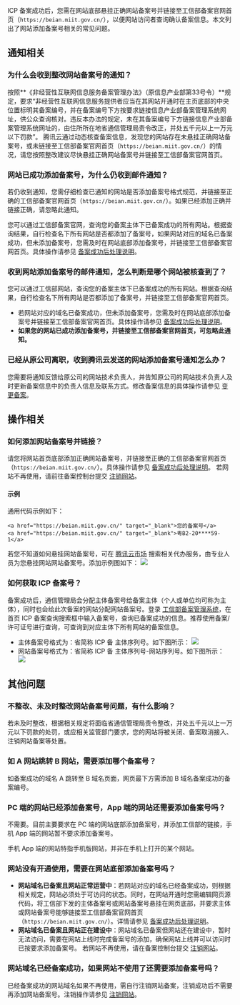 ICP 备案成功后，您需在网站底部悬挂正确网站备案号并链接至工信部备案官网首页（`https://beian.miit.gov.cn/`），以便网站访问者查询确认备案信息。本文列出了网站添加备案号相关的常见问题。


## 通知相关

### 为什么会收到整改网站备案号的通知？
按照**《非经营性互联网信息服务备案管理办法》（原信息产业部第33号令）**规定，要求“非经营性互联网信息服务提供者应当在其网站开通时在主页底部的中央位置标明其备案编号，并在备案编号下方按要求链接信息产业部备案管理系统网址，供公众查询核对。违反本办法的规定，未在其备案编号下方链接信息产业部备案管理系统网址的，由住所所在地省通信管理局责令改正，并处五千元以上一万元以下罚款”。
腾讯云通过动态核查备案信息，发现您的网站存在未悬挂正确网站备案号，或未链接至工信部备案官网首页（`https://beian.miit.gov.cn/`）的情况，请您按照整改建议尽快悬挂正确网站备案号并链接至工信部备案官网首页。


### 网站已成功添加备案号，为什么仍收到邮件通知？
若仍收到通知，您需仔细检查已通知的网站是否添加备案号格式规范，并链接至正确的工信部备案官网首页（`https://beian.miit.gov.cn/`）。如果已经添加正确并链接正确，请忽略此通知。

您可以通过工信部备案官网，查询您的备案主体下已备案成功的所有网站。根据查询结果，自行检查名下所有网站是否都添加了备案号，如果网站对应的域名已备案成功，但未添加备案号，您需及时在网站底部添加备案号，并链接至工信部备案官网首页。具体操作请参见 [备案成功后处理说明](https://cloud.tencent.com/document/product/243/61412)。


### 收到网站添加备案号的邮件通知，怎么判断是哪个网站被核查到了？
您可以通过工信部网站，查询您的备案主体下已备案成功的所有网站。根据查询结果，自行检查名下所有网站是否都添加了备案号，并链接至工信部备案官网首页。
- 若网站对应的域名已备案成功，但未添加备案号，您需及时在网站底部添加备案号并链接至工信部备案官网首页。具体操作请参见 [备案成功后处理说明](https://cloud.tencent.com/document/product/243/61412)。
- **如果您的网站已成功添加备案号，并链接至工信部备案官网首页，可忽略此通知。**


### 已经从原公司离职，收到腾讯云发送的网站添加备案号通知怎么办？
您需要将通知反馈给原公司的网站技术负责人，并告知原公司的网站技术负责人及时更新备案信息中的负责人信息及联系方式。修改备案信息的具体操作请参见 [变更备案](https://cloud.tencent.com/document/product/243/37406)。



## 操作相关

### 如何添加网站备案号并链接？
请您将网站首页底部添加正确网站备案号，并链接至正确的工信部备案官网首页（`https://beian.miit.gov.cn/`）。具体操作请参见 [备案成功后处理说明](https://cloud.tencent.com/document/product/243/61412)。
若网站不再使用，请前往备案控制台提交 [注销网站](https://cloud.tencent.com/document/product/243/37409)。

#### 示例
通用代码示例如下：
```
<a href="https://beian.miit.gov.cn/" target="_blank">您的备案号</a>
<a href="https://beian.miit.gov.cn/" target="_blank">粤B2-20****59-1</a>
```
若您不知道如何悬挂网站备案号，可在 [腾讯云市场](https://market.cloud.tencent.com/search/%E6%B7%BB%E5%8A%A0%E7%BD%91%E7%AB%99%E5%A4%87%E6%A1%88%E5%8F%B7) 搜索相关代办服务，由专业人员为您悬挂网站网站备案号。添加示例图如下：
![](https://qcloudimg.tencent-cloud.cn/raw/60792a18baae5a2e2315f9a98804c462.png)



### 如何获取 ICP 备案号？
备案成功后，通信管理局会分配主体备案号给备案主体（个人或单位均可称为主体），同时也会给此次备案的网站分配网站备案号。登录 [工信部备案管理系统](https://beian.miit.gov.cn/?spm=a2c4g.11186623.0.0.47bb3367VeAeRf)，在首页 ICP 备案查询搜索框中输入备案号，查询已备案成功的信息。推荐使用备案/许可证号进行查询，可查询到对应主体下所有网站的备案信息。
- 主体备案号格式为：省简称 ICP 备 主体序列号。如下图所示：
![](https://qcloudimg.tencent-cloud.cn/raw/070012a98ced6a6f67ddb8dbca44d281.png)
- 网站备案号格式为：省简称 ICP 备 主体序列号-网站序列号。如下图所示：
![](https://qcloudimg.tencent-cloud.cn/raw/5e3a714c9b1f1b75a94a1bd246c654b5.png)


## 其他问题

### 不整改、未及时整改网站备案号问题，有什么影响？
若未及时整改，根据相关规定将面临省通信管理局责令整改，并处五千元以上一万元以下罚款的处罚，或应相关监管部门要求，您的网站将被关闭、备案取消接入、注销网站备案等处置。


### 如 A 网站跳转 B 网站，需要添加哪个备案号？
如备案成功的域名 A 跳转至 B 域名页面，网页最下方需添加 B 域名备案成功的备案编号。


### PC 端的网站已经添加备案号，App 端的网站还需要添加备案号吗？
不需要。目前主要要求在 PC 端的网站底部添加备案号，并添加工信部的链接，手机 App 端的网站暂不要求添加备案号。

<dx-alert infotype="explain" title="">
手机 App 端的网站特指手机版网站，并非在手机上打开的某个网站。
</dx-alert>


### 网站没有开通使用，需要在网站底部添加备案号吗？
- **网站域名已备案且网站正常运营中**：若网站对应的域名已经备案成功，则根据相关规定，网站必须处于可访问的状态。同时，在网站开通时您需编辑网页源代码，将工信部下发的主体备案号或网站备案号悬挂在网页底部，并要求主体或网站备案号能够链接至工信部备案官网首页（`https://beian.miit.gov.cn/`）。详情请参见 [备案成功后处理说明](https://cloud.tencent.com/document/product/243/61412)。
- **网站域名已备案且网站正在建设中**：网站域名已备案但网站还在建设中，暂时无法访问，需要在网站上线时完成备案号的添加，确保网站上线并可以访问时已按要求添加备案号。
若网站不再使用，请在备案控制台提交 [注销网站](https://cloud.tencent.com/document/product/243/37409)。


### 网站域名已经备案成功，如果网站不使用了还需要添加备案号吗？
已经备案成功的网站域名如果不再使用，需自行注销网站备案，注销成功后不需要再添加网站备案号。注销操作请参见 [注销网站](https://cloud.tencent.com/document/product/243/37409)。

